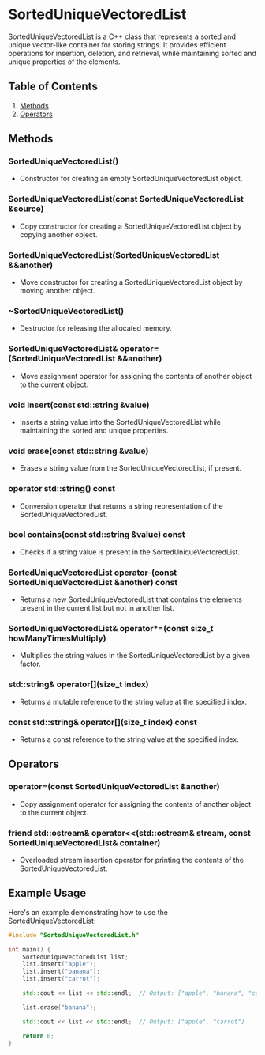 # SortedUniqueVectoredList

SortedUniqueVectoredList is a C++ class that represents a sorted and unique vector-like container for storing strings. It provides efficient operations for insertion, deletion, and retrieval, while maintaining sorted and unique properties of the elements.

## Table of Contents

1. [Methods](#methods)
2. [Operators](#operators)

## Methods

### SortedUniqueVectoredList()

- Constructor for creating an empty SortedUniqueVectoredList object.

### SortedUniqueVectoredList(const SortedUniqueVectoredList &source)

- Copy constructor for creating a SortedUniqueVectoredList object by copying another object.

### SortedUniqueVectoredList(SortedUniqueVectoredList &&another)

- Move constructor for creating a SortedUniqueVectoredList object by moving another object.

### ~SortedUniqueVectoredList()

- Destructor for releasing the allocated memory.

### SortedUniqueVectoredList& operator=(SortedUniqueVectoredList &&another)

- Move assignment operator for assigning the contents of another object to the current object.

### void insert(const std::string &value)

- Inserts a string value into the SortedUniqueVectoredList while maintaining the sorted and unique properties.

### void erase(const std::string &value)

- Erases a string value from the SortedUniqueVectoredList, if present.

### operator std::string() const

- Conversion operator that returns a string representation of the SortedUniqueVectoredList.

### bool contains(const std::string &value) const

- Checks if a string value is present in the SortedUniqueVectoredList.

### SortedUniqueVectoredList operator-(const SortedUniqueVectoredList &another) const

- Returns a new SortedUniqueVectoredList that contains the elements present in the current list but not in another list.

### SortedUniqueVectoredList& operator*=(const size_t howManyTimesMultiply)

- Multiplies the string values in the SortedUniqueVectoredList by a given factor.

### std::string& operator[](size_t index)

- Returns a mutable reference to the string value at the specified index.

### const std::string& operator[](size_t index) const

- Returns a const reference to the string value at the specified index.

## Operators

### operator=(const SortedUniqueVectoredList &another)

- Copy assignment operator for assigning the contents of another object to the current object.

### friend std::ostream& operator<<(std::ostream& stream, const SortedUniqueVectoredList& container)

- Overloaded stream insertion operator for printing the contents of the SortedUniqueVectoredList.

## Example Usage

Here's an example demonstrating how to use the SortedUniqueVectoredList:

```cpp
#include "SortedUniqueVectoredList.h"

int main() {
    SortedUniqueVectoredList list;
    list.insert("apple");
    list.insert("banana");
    list.insert("carrot");

    std::cout << list << std::endl;  // Output: ["apple", "banana", "carrot"]

    list.erase("banana");

    std::cout << list << std::endl;  // Output: ["apple", "carrot"]

    return 0;
}
